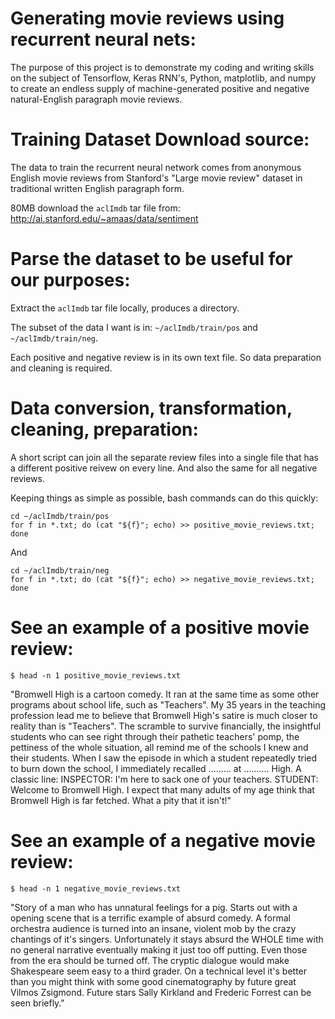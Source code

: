 
# Generating movie reviews using recurrent neural nets:

The purpose of this project is to demonstrate my coding and writing skills on the subject of Tensorflow, Keras RNN's, Python, matplotlib, and numpy to create an endless supply of machine-generated positive and negative natural-English paragraph movie reviews.


# Training Dataset Download source:

The data to train the recurrent neural network comes from anonymous English movie reviews from Stanford's "Large movie review" dataset in traditional written English paragraph form.

80MB download the `aclImdb` tar file from: http://ai.stanford.edu/~amaas/data/sentiment

# Parse the dataset to be useful for our purposes: 

Extract the `aclImdb` tar file locally, produces a directory.

The subset of the data I want is in: `~/aclImdb/train/pos` and `~/aclImdb/train/neg`.

Each positive and negative review is in its own text file.  So data preparation and cleaning is required.

# Data conversion, transformation, cleaning, preparation:

A short script can join all the separate review files into a single file that has a different positive reivew on every line.  And also the same for all negative reviews.

Keeping things as simple as possible, bash commands can do this quickly:

    cd ~/aclImdb/train/pos
    for f in *.txt; do (cat "${f}"; echo) >> positive_movie_reviews.txt; done

And

    cd ~/aclImdb/train/neg
    for f in *.txt; do (cat "${f}"; echo) >> negative_movie_reviews.txt; done


# See an example of a positive movie review:

    $ head -n 1 positive_movie_reviews.txt

"Bromwell High is a cartoon comedy. It ran at the same time as some other programs about school life, such as "Teachers". My 35 years in the teaching profession lead me to believe that Bromwell High's satire is much closer to reality than is "Teachers". The scramble to survive financially, the insightful students who can see right through their pathetic teachers' pomp, the pettiness of the whole situation, all remind me of the schools I knew and their students. When I saw the episode in which a student repeatedly tried to burn down the school, I immediately recalled ......... at .......... High. A classic line: INSPECTOR: I'm here to sack one of your teachers. STUDENT: Welcome to Bromwell High. I expect that many adults of my age think that Bromwell High is far fetched. What a pity that it isn't!"



# See an example of a negative movie review:

    $ head -n 1 negative_movie_reviews.txt

"Story of a man who has unnatural feelings for a pig. Starts out with a opening scene that is a terrific example of absurd comedy. A formal orchestra audience is turned into an insane, violent mob by the crazy chantings of it's singers. Unfortunately it stays absurd the WHOLE time with no general narrative eventually making it just too off putting. Even those from the era should be turned off. The cryptic dialogue would make Shakespeare seem easy to a third grader. On a technical level it's better than you might think with some good cinematography by future great Vilmos Zsigmond. Future stars Sally Kirkland and Frederic Forrest can be seen briefly."



